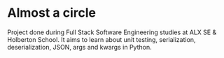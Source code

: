 # Almost a circle

Project done during Full Stack Software Engineering studies at ALX SE & Holberton School. It aims to learn about unit testing, serialization, deserialization, JSON, args and kwargs in Python.
